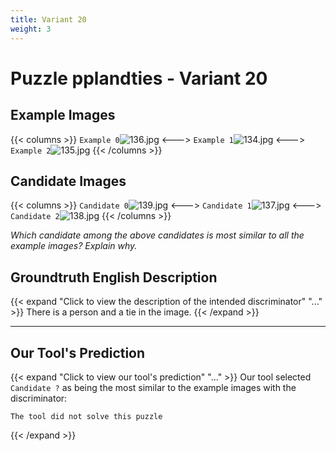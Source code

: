 ```yaml
---
title: Variant 20
weight: 3
---
```


# Puzzle pplandties - Variant 20

## Example Images
{{< columns >}}
`Example 0`![136.jpg](/natscene-data/images/136.jpg)
<--->
`Example 1`![134.jpg](/natscene-data/images/134.jpg)
<--->
`Example 2`![135.jpg](/natscene-data/images/135.jpg)
{{< /columns >}}

## Candidate Images
{{< columns >}}
`Candidate 0`![139.jpg](/natscene-data/images/139.jpg)
<--->
`Candidate 1`![137.jpg](/natscene-data/images/137.jpg)
<--->
`Candidate 2`![138.jpg](/natscene-data/images/138.jpg)
{{< /columns >}}

*Which candidate among the above candidates is most similar to all the example images? Explain why.*

## Groundtruth English Description

{{< expand "Click to view the description of the intended discriminator" "..." >}}
There is a person and a tie in the image.
{{< /expand >}}

---



## Our Tool's Prediction

{{< expand "Click to view our tool's prediction" "..." >}}
Our tool selected `Candidate ?` as being the most similar to the example images with the discriminator:
```plaintext
The tool did not solve this puzzle
```
{{< /expand >}}
